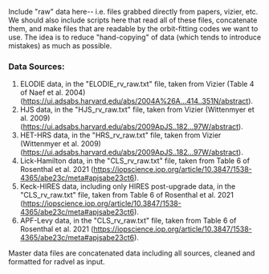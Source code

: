Include "raw" data here-- i.e. files grabbed directly from papers, vizier, etc.
We should also include scripts here that read all of these files, concatenate them,
and make files that are readable by the orbit-fitting codes we want to use. The idea
is to reduce "hand-copying" of data (which tends to introduce mistakes) as much 
as possible.

### Data Sources:
1. ELODIE data, in the "ELODIE_rv_raw.txt" file, taken from Vizier (Table 4 of Naef et al. 2004) (https://ui.adsabs.harvard.edu/abs/2004A%26A...414..351N/abstract).
2. HJS data, in the "HJS_rv_raw.txt" file, taken from Vizier (Wittenmyer et al. 2009) (https://ui.adsabs.harvard.edu/abs/2009ApJS..182...97W/abstract).
3. HET-HRS data, in the "HRS_rv_raw.txt" file, taken from Vizier (Wittenmyer et al. 2009) (https://ui.adsabs.harvard.edu/abs/2009ApJS..182...97W/abstract).
4. Lick-Hamilton data, in the "CLS_rv_raw.txt" file, taken from Table 6 of Rosenthal et al. 2021 (https://iopscience.iop.org/article/10.3847/1538-4365/abe23c/meta#apjsabe23ct6).
5. Keck-HIRES data, including only HIRES post-upgrade data, in the "CLS_rv_raw.txt" file, taken from Table 6 of Rosenthal et al. 2021 (https://iopscience.iop.org/article/10.3847/1538-4365/abe23c/meta#apjsabe23ct6).
6. APF-Levy data, in the "CLS_rv_raw.txt" file, taken from Table 6 of Rosenthal et al. 2021 (https://iopscience.iop.org/article/10.3847/1538-4365/abe23c/meta#apjsabe23ct6).

Master data files are concatenated data including all sources, cleaned and formatted for radvel as input.
